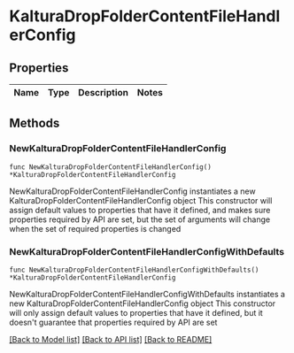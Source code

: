 # KalturaDropFolderContentFileHandlerConfig

## Properties

Name | Type | Description | Notes
------------ | ------------- | ------------- | -------------

## Methods

### NewKalturaDropFolderContentFileHandlerConfig

`func NewKalturaDropFolderContentFileHandlerConfig() *KalturaDropFolderContentFileHandlerConfig`

NewKalturaDropFolderContentFileHandlerConfig instantiates a new KalturaDropFolderContentFileHandlerConfig object
This constructor will assign default values to properties that have it defined,
and makes sure properties required by API are set, but the set of arguments
will change when the set of required properties is changed

### NewKalturaDropFolderContentFileHandlerConfigWithDefaults

`func NewKalturaDropFolderContentFileHandlerConfigWithDefaults() *KalturaDropFolderContentFileHandlerConfig`

NewKalturaDropFolderContentFileHandlerConfigWithDefaults instantiates a new KalturaDropFolderContentFileHandlerConfig object
This constructor will only assign default values to properties that have it defined,
but it doesn't guarantee that properties required by API are set


[[Back to Model list]](../README.md#documentation-for-models) [[Back to API list]](../README.md#documentation-for-api-endpoints) [[Back to README]](../README.md)


